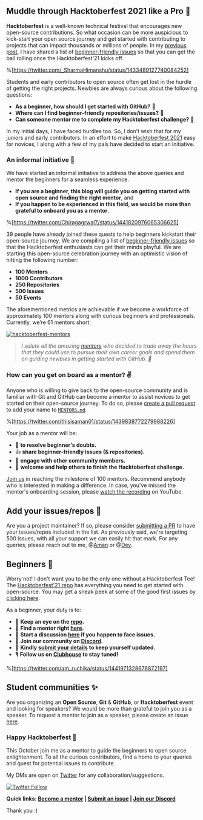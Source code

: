 ## Muddle through Hacktoberfest 2021 like a Pro 🎉

**Hacktoberfest** is a well-known technical festival that encourages new open-source contributions. So what occasion can be more auspicious to kick-start your open source journey and get started with contributing to projects that can impact thousands or millions of people. In my [previous post](https://vinitshahdeo.dev/beginner-friendly-issues-for-hacktoberfest-2021), I have shared a list of  [beginner-friendly issues](https://github.com/vinitshahdeo/Hacktoberfest2021/#beginner-friendly-issues) so that you can get the ball rolling once the Hacktoberfest'21 kicks off. 

%[https://twitter.com/_SharmaHimanshu/status/1433489127740084252]

Students and early contributors to open source often get lost in the hurdle of getting the right projects. Newbies are always curious about the following questions:

- **As a beginner, how should I get started with GitHub?** 🤔
- **Where can I find beginner-friendly repositories/issues?** 🧐
- **Can someone mentor me to complete my Hacktoberfest challenge?** 🥺

In my initial days, I have faced hurdles too. So, I don’t wish that for my juniors and early contributors. In an effort to make [Hacktoberfest 2021](https://hacktoberfest.digitalocean.com/) easy for novices, I along with a few of my pals have decided to start an initiative.

### An informal initiative 🤝

We have started an informal initiative to address the above queries and mentor the beginners for a seamless experience. 
- **If you are a beginner, this blog will guide you on getting started with open source and finding the right mentor**, and 
- **If you happen to be experienced in this field, we would be more than grateful to onboard you as a mentor**.

%[https://twitter.com/Chiragagrwal7/status/1441820976065306625]

39 people have already joined these quests to help beginners kickstart their open-source journey. We are compiling a list of [beginner-friendly issues](https://github.com/vinitshahdeo/Hacktoberfest2021#beginner-friendly-issues) so that the Hacktoberfest enthusiasts can get their minds playful. We are starting this open-source celebration journey with an optimistic vision of hitting the following number:

- **100 Mentors**
- **1000 Contributors**
- **250 Repositories**
- **500 Issues**
- **50 Events**

The aforementioned metrics are achievable if we become a workforce of approximately 100 mentors along with curious beginners and professionals. Currently, we’re 61 mentors short.

[![hacktoberfest-mentors](https://cdn.hashnode.com/res/hashnode/image/upload/v1632236409657/_qkWQN3-f.png)](https://github.com/vinitshahdeo/Hacktoberfest2021/blob/main/MENTORS.md)

> *I salute all the amazing [mentors](https://github.com/vinitshahdeo/Hacktoberfest2021/blob/main/MENTORS.md) who decided to trade away the hours that they could use to pursue their own career goals and spend them on guiding newbies in getting started with GitHub. 🙌*

### How can you get on board as a mentor? ✌️

Anyone who is willing to give back to the open-source community and is familiar with Git and GitHub can become a mentor to assist novices to get started on their open-source journey. To do so, please [create a pull request](https://github.com/vinitshahdeo/Hacktoberfest2021#mentoring) to add your name to [`MENTORS.md`](https://github.com/vinitshahdeo/Hacktoberfest2021/blob/main/MENTORS.md).

%[https://twitter.com/thisisaman01/status/1439838772279988226]

Your job as a mentor will be:

- 🙏 **to resolve beginner's doubts.**
- 👍 **share beginner-friendly issues (& repositories).**
- 💬 **engage with other community members.**
- 🤝 **welcome and help others to finish the Hacktoberfest challenge.**

[Join us](https://github.com/vinitshahdeo/Hacktoberfest2021#mentoring) in reaching the milestone of 100 mentors. Recommend anybody who is interested in making a difference. In case, you've missed the mentor's onboarding session, please [watch the recording](https://youtu.be/BMyVbZp8Gn8) on YouTube.

## Add your issues/repos 🙌

Are you a project maintainer? If so, please consider [submitting a PR](https://github.com/vinitshahdeo/Hacktoberfest2021#contributing) to have your issues/repos included in the list. As previously said, we're targeting 500 issues, with all your support we can easily hit that mark. For any queries, please reach out to me, @[Aman](@thisisamank) or @[Dev](@iamdevvalecha).
 
## Beginners 👋

Worry not! I don't want you to be the only one without a Hacktoberfest Tee! The [Hacktoberfest'21 repo](https://github.com/vinitshahdeo/Hacktoberfest2021) has everything you need to get started with open-source. You may get a sneak peek at some of the good first issues by [clicking here](https://github.com/vinitshahdeo/Hacktoberfest2021#beginner-friendly-issues).

As a beginner, your duty is to:

- 👀  **Keep an eye on the [repo](https://github.com/vinitshahdeo/Hacktoberfest2021).**
- 🙌  **Find a mentor right [here](https://github.com/vinitshahdeo/Hacktoberfest2021/blob/main/MENTORS.md).**
- 💬  **Start a discussion [here](https://github.com/vinitshahdeo/Hacktoberfest2021/discussions/1) if you happen to face issues.**
- 🤝  **Join our community on [Discord](https://discord.gg/VABFEUWQ).** 
- 📨  **Kindly [submit your details](https://forms.gle/GJSUTPBJ4Rw4DTMk9) to keep yourself updated.**
- 🎙️  **Follow us on [Clubhouse](https://www.clubhouse.com/club/github-we-love-oss) to stay tuned!**

%[https://twitter.com/am_ruchika/status/1441971328676872197]

## Student communities ✨

Are you organizing an **Open Source**, **Git** & **GitHub**, or **Hacktoberfest** event and looking for speakers? We would be more than grateful to join you as a speaker. To request a mentor to join as a speaker, please create an issue [here](https://github.com/vinitshahdeo/Hacktoberfest2021/issues/new?assignees=vinitshahdeo&labels=event-request&template=event-request.md&title=Request+for+an+event). 

### Happy Hacktoberfest 🎉

This October join me as a mentor to guide the beginners to open source enlightenment. To all the curious contributors, find a home to your queries and quest for potential issues to contribute.

My DMs are open on [Twitter](https://twitter.com/Vinit_Shahdeo) for any collaboration/suggestions.

[![Twitter Follow](https://img.shields.io/twitter/follow/Vinit_Shahdeo.svg?style=social)](https://twitter.com/Vinit_Shahdeo)

**Quick links**: **[Become a mentor](https://github.com/vinitshahdeo/Hacktoberfest2021#mentoring) | [Submit an issue](https://github.com/vinitshahdeo/Hacktoberfest2021#contributing) | [Join our Discord](https://discord.gg/VABFEUWQ)** 

Thank you :)
